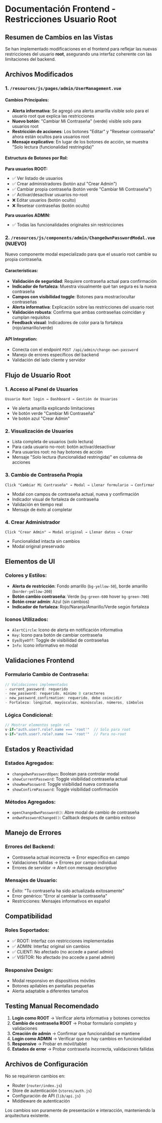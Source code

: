 # Documentación Frontend - Restricciones Usuario Root

## Resumen de Cambios en las Vistas

Se han implementado modificaciones en el frontend para reflejar las nuevas restricciones del usuario **root**, asegurando una interfaz coherente con las limitaciones del backend.

## Archivos Modificados

### 1. `/resources/js/pages/admin/UserManagement.vue`

#### Cambios Principales:
- **Alerta informativa**: Se agregó una alerta amarilla visible solo para el usuario root que explica las restricciones
- **Nuevo botón**: "Cambiar Mi Contraseña" (verde) visible solo para usuarios root
- **Restricción de acciones**: Los botones "Editar" y "Resetear contraseña" ahora están ocultos para usuarios root
- **Mensaje explicativo**: En lugar de los botones de acción, se muestra "Solo lectura (funcionalidad restringida)"

#### Estructura de Botones por Rol:
**Para usuarios ROOT:**
- ✅ Ver listado de usuarios
- ✅ Crear administradores (botón azul "Crear Admin")
- ✅ Cambiar propia contraseña (botón verde "Cambiar Mi Contraseña")
- ✅ Activar/desactivar usuarios no-root
- ❌ Editar usuarios (botón oculto)
- ❌ Resetear contraseñas (botón oculto)

**Para usuarios ADMIN:**
- ✅ Todas las funcionalidades originales sin restricciones

### 2. `/resources/js/components/admin/ChangeOwnPasswordModal.vue` (NUEVO)

Nuevo componente modal especializado para que el usuario root cambie su propia contraseña.

#### Características:
- **Validación de seguridad**: Requiere contraseña actual para confirmación
- **Indicador de fortaleza**: Muestra visualmente qué tan segura es la nueva contraseña
- **Campos con visibilidad toggle**: Botones para mostrar/ocultar contraseñas
- **Alerta informativa**: Explicación sobre las restricciones del usuario root
- **Validación robusta**: Confirma que ambas contraseñas coincidan y cumplan requisitos
- **Feedback visual**: Indicadores de color para la fortaleza (rojo/amarillo/verde)

#### API Integration:
- Conecta con el endpoint `POST /api/admin/change-own-password`
- Manejo de errores específicos del backend
- Validación del lado cliente y servidor

## Flujo de Usuario Root

### 1. **Acceso al Panel de Usuarios**
```
Usuario Root login → Dashboard → Gestión de Usuarios
```
- Ve alerta amarilla explicando limitaciones
- Ve botón verde "Cambiar Mi Contraseña"
- Ve botón azul "Crear Admin"

### 2. **Visualización de Usuarios**
- Lista completa de usuarios (solo lectura)
- Para cada usuario no-root: botón activar/desactivar
- Para usuarios root: no hay botones de acción
- Mensaje "Solo lectura (funcionalidad restringida)" en columna de acciones

### 3. **Cambio de Contraseña Propia**
```
Click "Cambiar Mi Contraseña" → Modal → Llenar formulario → Confirmar
```
- Modal con campos de contraseña actual, nueva y confirmación
- Indicador visual de fortaleza de contraseña
- Validación en tiempo real
- Mensaje de éxito al completar

### 4. **Crear Administrador**
```
Click "Crear Admin" → Modal original → Llenar datos → Crear
```
- Funcionalidad intacta sin cambios
- Modal original preservado

## Elementos de UI

### Colores y Estilos:
- **Alerta de restricción**: Fondo amarillo (`bg-yellow-50`), borde amarillo (`border-yellow-200`)
- **Botón cambio contraseña**: Verde (`bg-green-600` hover `bg-green-700`)
- **Botón crear admin**: Azul (sin cambios)
- **Indicador de fortaleza**: Rojo/Naranja/Amarillo/Verde según fortaleza

### Iconos Utilizados:
- `AlertCircle`: Icono de alerta en notificación informativa
- `Key`: Icono para botón de cambiar contraseña
- `Eye`/`EyeOff`: Toggle de visibilidad de contraseñas
- `Info`: Icono informativo en modal

## Validaciones Frontend

### Formulario Cambio de Contraseña:
```javascript
// Validaciones implementadas
- current_password: requerido
- new_password: requerido, mínimo 8 caracteres
- new_password_confirmation: requerido, debe coincidir
- Fortaleza: longitud, mayúsculas, minúsculas, números, símbolos
```

### Lógica Condicional:
```javascript
// Mostrar elementos según rol
v-if="auth.user?.role?.name === 'root'"  // Solo para root
v-if="auth.user?.role?.name !== 'root'"  // Para no-root
```

## Estados y Reactividad

### Estados Agregados:
- `changeOwnPasswordOpen`: Boolean para controlar modal
- `showCurrentPassword`: Toggle visibilidad contraseña actual
- `showNewPassword`: Toggle visibilidad nueva contraseña
- `showConfirmPassword`: Toggle visibilidad confirmación

### Métodos Agregados:
- `openChangeOwnPassword()`: Abre modal de cambio de contraseña
- `onOwnPasswordChanged()`: Callback después de cambio exitoso

## Manejo de Errores

### Errores del Backend:
- Contraseña actual incorrecta → Error específico en campo
- Validaciones fallidas → Errores por campo individual
- Errores de servidor → Alert con mensaje descriptivo

### Mensajes de Usuario:
- Éxito: "Tu contraseña ha sido actualizada exitosamente"
- Error genérico: "Error al cambiar la contraseña"
- Restricciones: Mensajes informativos en español

## Compatibilidad

### Roles Soportados:
- ✅ ROOT: Interfaz con restricciones implementadas
- ✅ ADMIN: Interfaz original sin cambios
- ✅ CLIENT: No afectado (no accede a panel admin)
- ✅ VISITOR: No afectado (no accede a panel admin)

### Responsive Design:
- Modal responsivo en dispositivos móviles
- Botones apilables en pantallas pequeñas
- Alerta adaptable a diferentes tamaños

## Testing Manual Recomendado

1. **Login como ROOT** → Verificar alerta informativa y botones correctos
2. **Cambio de contraseña ROOT** → Probar formulario completo y validaciones
3. **Creación de admin** → Confirmar que funcionalidad se mantiene
4. **Login como ADMIN** → Verificar que no hay cambios en funcionalidad
5. **Responsive** → Probar en móvil/tablet
6. **Estados de error** → Probar contraseña incorrecta, validaciones fallidas

## Archivos de Configuración

No se requirieron cambios en:
- Router (`router/index.js`)
- Store de autenticación (`stores/auth.js`)
- Configuración de API (`lib/api.js`)
- Middleware de autenticación

Los cambios son puramente de presentación e interacción, manteniendo la arquitectura existente.